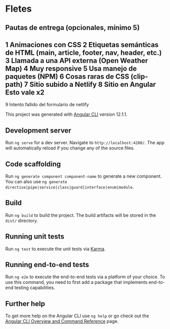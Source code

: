 # Fletes

## Pautas de entrega (opcionales, mínimo 5)

1 Animaciones con CSS
2 Etiquetas semánticas de HTML (main, article, footer, nav, header, etc.)
3 Llamada a una API externa (Open Weather Map)
4 Muy responsive
5 Usa manejo de paquetes (NPM)
6 Cosas raras de CSS (clip-path)
7 Sitio subido a Netlify
8 Sitio en Angular
        Esto vale x2
--------------------------------------------------------------
9 Intento fallido del formulario de netlify 


This project was generated with [Angular CLI](https://github.com/angular/angular-cli) version 12.1.1.

## Development server

Run `ng serve` for a dev server. Navigate to `http://localhost:4200/`. The app will automatically reload if you change any of the source files.

## Code scaffolding

Run `ng generate component component-name` to generate a new component. You can also use `ng generate directive|pipe|service|class|guard|interface|enum|module`.

## Build

Run `ng build` to build the project. The build artifacts will be stored in the `dist/` directory.

## Running unit tests

Run `ng test` to execute the unit tests via [Karma](https://karma-runner.github.io).

## Running end-to-end tests

Run `ng e2e` to execute the end-to-end tests via a platform of your choice. To use this command, you need to first add a package that implements end-to-end testing capabilities.

## Further help

To get more help on the Angular CLI use `ng help` or go check out the [Angular CLI Overview and Command Reference](https://angular.io/cli) page.
